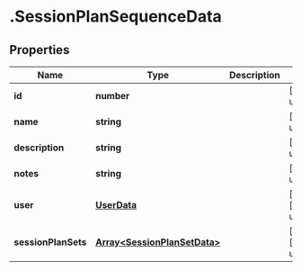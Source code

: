 # .SessionPlanSequenceData

## Properties

Name | Type | Description | Notes
------------ | ------------- | ------------- | -------------
**id** | **number** |  | [default to undefined]
**name** | **string** |  | [default to undefined]
**description** | **string** |  | [default to undefined]
**notes** | **string** |  | [default to undefined]
**user** | [**UserData**](UserData.md) |  | [optional] [default to undefined]
**sessionPlanSets** | [**Array&lt;SessionPlanSetData&gt;**](SessionPlanSetData.md) |  | [optional] [default to undefined]

